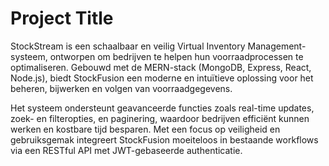 # Project Title
StockStream is een schaalbaar en veilig Virtual Inventory Management-systeem, ontworpen om bedrijven te helpen hun voorraadprocessen te optimaliseren. Gebouwd met de MERN-stack (MongoDB, Express, React, Node.js), biedt StockFusion een moderne en intuïtieve oplossing voor het beheren, bijwerken en volgen van voorraadgegevens.

Het systeem ondersteunt geavanceerde functies zoals real-time updates, zoek- en filteropties, en paginering, waardoor bedrijven efficiënt kunnen werken en kostbare tijd besparen. Met een focus op veiligheid en gebruiksgemak integreert StockFusion moeiteloos in bestaande workflows via een RESTful API met JWT-gebaseerde authenticatie.
